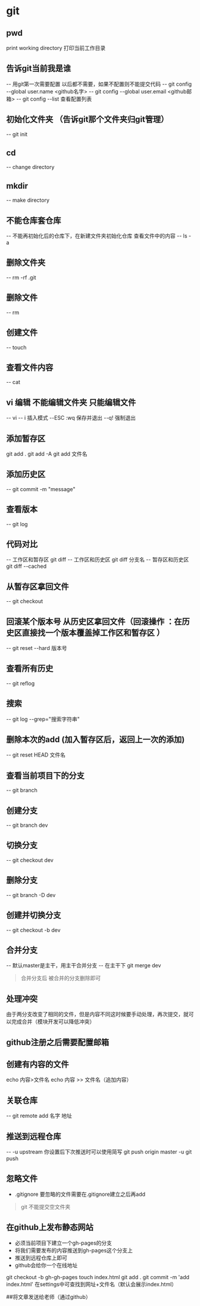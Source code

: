 # git
## pwd
  print working directory 打印当前工作目录

## 告诉git当前我是谁
-- 用git第一次需要配置 以后都不需要，如果不配置则不能提交代码
-- git config --global user.name <github名字>
-- git config --global user.email <github邮箱>
-- git config --list 查看配置列表

## 初始化文件夹 （告诉git那个文件夹归git管理）
-- git init
## cd
-- change directory
## mkdir
-- make directory
## 不能仓库套仓库
-- 不能再初始化后的仓库下，在新建文件夹初始化仓库
查看文件中的内容
-- ls -a

## 删除文件夹
-- rm -rf .git
## 删除文件
-- rm

## 创建文件
-- touch
## 查看文件内容
-- cat

## vi 编辑  不能编辑文件夹 只能编辑文件
-- vi
-- i 插入模式
--ESC  :wq 保存并退出
--q! 强制退出

## 添加暂存区
git add .
git add -A
git add 文件名

## 添加历史区
-- git commit -m "message"

## 查看版本
-- git log
## 代码对比
-- 工作区和暂存区  git diff
-- 工作区和历史区  git diff 分支名
-- 暂存区和历史区  git diff --cached

## 从暂存区拿回文件
-- git checkout
## 回滚某个版本号  从历史区拿回文件（回滚操作 ：在历史区直接找一个版本覆盖掉工作区和暂存区 ）
--  git reset --hard 版本号

## 查看所有历史
-- git reflog
## 搜索
-- git log --grep="搜索字符串"
## 删除本次的add  (加入暂存区后，返回上一次的添加)
-- git reset HEAD 文件名
## 查看当前项目下的分支
-- git branch
## 创建分支
-- git branch dev
## 切换分支
-- git checkout dev
## 删除分支
-- git branch -D dev
## 创建并切换分支
-- git checkout -b dev
## 合并分支
-- 默认master是主干，用主干合并分支
-- 在主干下 git merge dev
>合并分支后 被合并的分支删除即可
## 处理冲突
由于两分支改变了相同的文件，但是内容不同这时候要手动处理，再次提交，就可以完成合并（模块开发可以降低冲突）


## github注册之后需要配置邮箱

## 创建有内容的文件
echo 内容>文件名
echo 内容 >> 文件名（追加内容）
## 关联仓库
-- git remote add 名字 地址
## 推送到远程仓库
--  -u   upstream 你设置后下次推送时可以使用简写
git push origin master -u
git push

## 忽略文件
- .gitignore
要忽略的文件需要在.gitignore建立之后再add
>git 不能提交空文件夹
## 在github上发布静态网站
- 必须当前项目下建立一个gh-pages的分支
- 将我们需要发布的内容推送到gh-pages这个分支上
- 推送到远程仓库上即可
- github会给你一个在线地址

git checkout -b gh-gh-pages
touch index.html
git add .
git commit -m 'add index.html'
在settings中可查找到网址+文件名（默认会展示index.html）

##将文章发送给老师（通过github）









